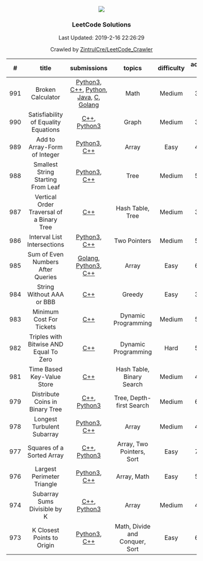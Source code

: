 <p align="center"><img src="https://theme.zdassets.com/theme_assets/9008406/036323c6afd10392aa5b7e3a2eb7557d17955c81.png"></p><h3 align='center'><strong>LeetCode Solutions</strong></center></h3><p align="center">Last Updated: 2019-2-16 22:26:29</p><p align="center">Crawled by <a href = "https://github.com/ZintrulCre/LeetCode_Crawler">ZintrulCre/LeetCode_Crawler</a></p>

| # | title | submissions | topics | difficulty | accepted rate | likes | dislikes |
| :------: | :------: | :------: | :------: | :------: | :------: | :------: | :------: |
| 991 | Broken Calculator | [Python3](python3/991.py), [C++](cpp/991.cpp), [Python](python/991.py), [Java](java/991.java), [C](c/991.c), [Golang](golang/991.go) | Math | Medium | 36.9% | 67 | 31
| 990 | Satisfiability of Equality Equations | [C++](cpp/990.cpp), [Python3](python3/990.py) | Graph | Medium | 37.2% | 96 | 1
| 989 | Add to Array-Form of Integer | [Python3](python3/989.py), [C++](cpp/989.cpp) | Array | Easy | 45.1% | 43 | 8
| 988 | Smallest String Starting From Leaf | [Python3](python3/988.py), [C++](cpp/988.cpp) | Tree | Medium | 52.0% | 61 | 1
| 987 | Vertical Order Traversal of a Binary Tree | [C++](cpp/987.cpp) | Hash Table, Tree | Medium | 33.1% | 48 | 85
| 986 | Interval List Intersections | [Python3](python3/986.py), [C++](cpp/986.cpp) | Two Pointers | Medium | 59.6% | 77 | 2
| 985 | Sum of Even Numbers After Queries | [Golang](golang/985.go), [Python3](python3/985.py), [C++](cpp/985.cpp) | Array | Easy | 68.4% | 66 | 18
| 984 | String Without AAA or BBB | [C++](cpp/984.cpp) | Greedy | Easy | 31.8% | 59 | 113
| 983 | Minimum Cost For Tickets | [C++](cpp/983.cpp) | Dynamic Programming | Medium | 57.9% | 196 | 3
| 982 | Triples with Bitwise AND Equal To Zero | [C++](cpp/982.cpp) | Dynamic Programming | Hard | 53.0% | 33 | 50
| 981 | Time Based Key-Value Store | [C++](cpp/981.cpp) | Hash Table, Binary Search | Medium | 48.4% | 73 | 16
| 979 | Distribute Coins in Binary Tree | [C++](cpp/979.cpp), [Python3](python3/979.py) | Tree, Depth-first Search | Medium | 65.7% | 236 | 3
| 978 | Longest Turbulent Subarray | [Python3](python3/978.py), [C++](cpp/978.cpp) | Array | Medium | 45.5% | 45 | 24
| 977 | Squares of a Sorted Array | [C++](cpp/977.cpp), [Python3](python3/977.py) | Array, Two Pointers, Sort | Easy | 73.3% | 115 | 24
| 976 | Largest Perimeter Triangle | [Python3](python3/976.py), [C++](cpp/976.cpp) | Array, Math | Easy | 56.6% | 88 | 11
| 974 | Subarray Sums Divisible by K | [C++](cpp/974.cpp), [Python3](python3/974.py) | Array | Medium | 40.3% | 140 | 9
| 973 | K Closest Points to Origin | [Python3](python3/973.py), [C++](cpp/973.cpp) | Math, Divide and Conquer, Sort | Easy | 66.2% | 128 | 16
